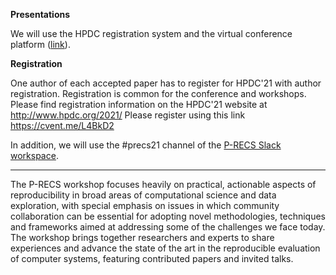 **Presentations**

We will use the HPDC registration system and the virtual conference platform ([link](http://hpdc.org/2021/)).

**Registration**

One author of each accepted paper has to register for HPDC'21 with author registration. Registration is common for the conference and workshops. Please find registration information on the HPDC'21 website at http://www.hpdc.org/2021/ Please register using this link https://cvent.me/L4BkD2

In addition, we will use the #precs21 channel of the [P-RECS Slack workspace][joinslack].

[joinslack]: https://join.slack.com/t/p-recs/shared_invite/zt-dlwmr45g-flUnLfAJUbjiwks05Lc6AQ

------------

The P-RECS workshop focuses heavily on practical, actionable aspects 
of reproducibility in broad areas of computational science and data 
exploration, with special emphasis on issues in which community 
collaboration can be essential for adopting novel methodologies, 
techniques and frameworks aimed at addressing some of the challenges 
we face today. The workshop brings together researchers and experts to 
share experiences and advance the state of the art in the reproducible 
evaluation of computer systems, featuring contributed papers and 
invited talks.
